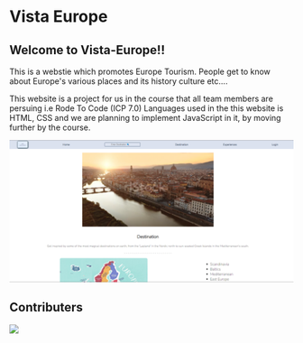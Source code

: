 # Vista Europe 

## Welcome to Vista-Europe!!
This is a webstie which promotes Europe Tourism.
People get to know about Europe's various places and its history culture etc....

This website is a project for us in the course that all team members are persuing i.e Rode To Code (ICP 7.0)
Languages used in the this website is HTML, CSS and we are planning to implement JavaScript in it, by moving further by the course.

![screeshot](./img/homepage_screenshot.png)

## Contributers 
<a href="https://github.com/sahilPatil20/vista-europe-group-project-1-icp-7/graphs/contributors">
  <img src="https://contrib.rocks/image?repo=sahilPatil20/vista-europe-group-project-1-icp-7" />
</a>